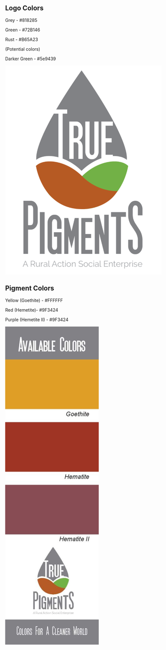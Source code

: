 
## Logo Colors 

Grey - #818285

Green - #72B146

Rust - #B65A23

(Potential colors)

 Darker Green - #5e9439


 ![True Pigments Logo](/imgs/TRUEPIGMENTSGREYLOGO-01-768x1024.png)

## Pigment Colors

Yellow (Goethite) - #FFFFFF

Red (Hemetite)- #9F3424

Purple (Hemetite II) - #9F3424

![True Pigments](/imgs/Swatch-Deisgn-True-Pigments-Final-301x1024.jpg)

